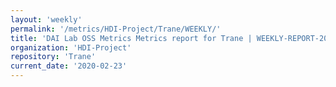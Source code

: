 ```yaml
---
layout: 'weekly'
permalink: '/metrics/HDI-Project/Trane/WEEKLY/'
title: 'DAI Lab OSS Metrics Metrics report for Trane | WEEKLY-REPORT-2020-02-23'
organization: 'HDI-Project'
repository: 'Trane'
current_date: '2020-02-23'
---
```

